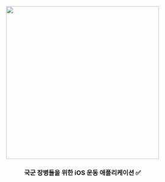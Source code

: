 <div align="center">

<!-- logo -->
<img src="https://github.com/user-attachments/assets/66606481-bb15-4fa5-8465-14bd116565c5" width="400"/>


### 국군 장병들을 위한 iOS 운동 애플리케이션 ✅

